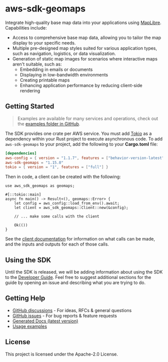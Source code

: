 # aws-sdk-geomaps

Integrate high-quality base map data into your applications using [MapLibre](https://maplibre.org). Capabilities include:
  - Access to comprehensive base map data, allowing you to tailor the map display to your specific needs.
  - Multiple pre-designed map styles suited for various application types, such as navigation, logistics, or data visualization.
  - Generation of static map images for scenarios where interactive maps aren't suitable, such as:
    - Embedding in emails or documents
    - Displaying in low-bandwidth environments
    - Creating printable maps
    - Enhancing application performance by reducing client-side rendering

## Getting Started

> Examples are available for many services and operations, check out the
> [examples folder in GitHub](https://github.com/awslabs/aws-sdk-rust/tree/main/examples).

The SDK provides one crate per AWS service. You must add [Tokio](https://crates.io/crates/tokio)
as a dependency within your Rust project to execute asynchronous code. To add `aws-sdk-geomaps` to
your project, add the following to your **Cargo.toml** file:

```toml
[dependencies]
aws-config = { version = "1.1.7", features = ["behavior-version-latest"] }
aws-sdk-geomaps = "1.15.0"
tokio = { version = "1", features = ["full"] }
```

Then in code, a client can be created with the following:

```rust,no_run
use aws_sdk_geomaps as geomaps;

#[::tokio::main]
async fn main() -> Result<(), geomaps::Error> {
    let config = aws_config::load_from_env().await;
    let client = aws_sdk_geomaps::Client::new(&config);

    // ... make some calls with the client

    Ok(())
}
```

See the [client documentation](https://docs.rs/aws-sdk-geomaps/latest/aws_sdk_geomaps/client/struct.Client.html)
for information on what calls can be made, and the inputs and outputs for each of those calls.

## Using the SDK

Until the SDK is released, we will be adding information about using the SDK to the
[Developer Guide](https://docs.aws.amazon.com/sdk-for-rust/latest/dg/welcome.html). Feel free to suggest
additional sections for the guide by opening an issue and describing what you are trying to do.

## Getting Help

* [GitHub discussions](https://github.com/awslabs/aws-sdk-rust/discussions) - For ideas, RFCs & general questions
* [GitHub issues](https://github.com/awslabs/aws-sdk-rust/issues/new/choose) - For bug reports & feature requests
* [Generated Docs (latest version)](https://awslabs.github.io/aws-sdk-rust/)
* [Usage examples](https://github.com/awslabs/aws-sdk-rust/tree/main/examples)

## License

This project is licensed under the Apache-2.0 License.

